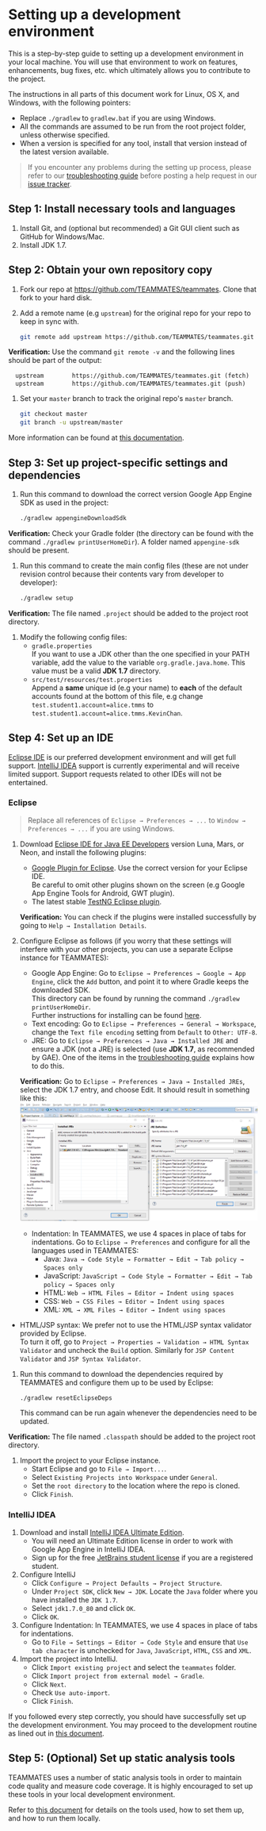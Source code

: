 # Setting up a development environment

This is a step-by-step guide to setting up a development environment in your local machine.
You will use that environment to work on features, enhancements, bug fixes, etc. which ultimately allows you to contribute to the project.

The instructions in all parts of this document work for Linux, OS X, and Windows, with the following pointers:
- Replace `./gradlew` to `gradlew.bat` if you are using Windows.
- All the commands are assumed to be run from the root project folder, unless otherwise specified.
- When a version is specified for any tool, install that version instead of the latest version available.

> If you encounter any problems during the setting up process, please refer to our [troubleshooting guide](troubleshooting-guide.md) before posting a help request in our [issue tracker](https://github.com/TEAMMATES/teammates/issues).

## Step 1: Install necessary tools and languages

1. Install Git, and (optional but recommended) a Git GUI client such as GitHub for Windows/Mac.
1. Install JDK 1.7.

## Step 2: Obtain your own repository copy

1. Fork our repo at https://github.com/TEAMMATES/teammates. Clone that fork to your hard disk.

1. Add a remote name (e.g `upstream`) for the original repo for your repo to keep in sync with.
   ```sh
   git remote add upstream https://github.com/TEAMMATES/teammates.git
   ```
  
 **Verification:** Use the command `git remote -v` and the following lines should be part of the output:

  ```
    upstream        https://github.com/TEAMMATES/teammates.git (fetch)
    upstream        https://github.com/TEAMMATES/teammates.git (push)
  ```

1. Set your `master` branch to track the original repo's `master` branch.
   ```sh
   git checkout master
   git branch -u upstream/master
   ```

More information can be found at [this documentation](https://help.github.com/articles/fork-a-repo/).

## Step 3: Set up project-specific settings and dependencies

1. Run this command to download the correct version Google App Engine SDK as used in the project:
   ```sh
   ./gradlew appengineDownloadSdk
   ```
   
 **Verification:** Check your Gradle folder (the directory can be found with the command `./gradlew printUserHomeDir`). A folder named `appengine-sdk` should be present.
 
1. Run this command to create the main config files (these are not under revision control because their contents vary from developer to developer):
   ```sh
   ./gradlew setup
   ```

 **Verification:** The file named `.project` should be added to the project root directory.

1. Modify the following config files:
   * `gradle.properties`<br>
      If you want to use a JDK other than the one specified in your PATH variable, add the value to the variable `org.gradle.java.home`.
      This value must be a valid **JDK 1.7** directory.
   * `src/test/resources/test.properties`<br>
      Append a **same** unique id (e.g your name) to **each** of the default accounts found at the bottom of this file,
      e.g change `test.student1.account=alice.tmms` to `test.student1.account=alice.tmms.KevinChan`.

## Step 4: Set up an IDE

[Eclipse IDE](#eclipse) is our preferred development environment and will get full support. [IntelliJ IDEA](#intellij) support is currently experimental and will receive limited support. Support requests related to other IDEs will not be entertained.

### Eclipse <a name="eclipse"></a>

> Replace all references of `Eclipse → Preferences → ...` to `Window → Preferences → ...` if you are using Windows.

1. Download [Eclipse IDE for Java EE Developers](http://www.eclipse.org/downloads/) version Luna, Mars, or Neon, and install the following plugins:
   * [Google Plugin for Eclipse](https://developers.google.com/eclipse/docs/download). Use the correct version for your Eclipse IDE.<br>
     Be careful to omit other plugins shown on the screen (e.g Google App Engine Tools for Android, GWT plugin).
   * The latest stable [TestNG Eclipse plugin](http://testng.org/doc/download.html).
   
   **Verification:** You can check if the plugins were installed successfully by going to `Help → Installation Details`.

1. Configure Eclipse as follows (if you worry that these settings will interfere with your other projects, you can use a separate Eclipse instance for TEAMMATES):
   * Google App Engine: Go to `Eclipse → Preferences → Google → App Engine`, click the `Add` button, and point it to where Gradle keeps the downloaded SDK.<br>
     This directory can be found by running the command `./gradlew printUserHomeDir`.<br>
     Further instructions for installing can be found [here](https://developers.google.com/eclipse/docs/using_sdks).
   * Text encoding: Go to `Eclipse → Preferences → General → Workspace`, change the `Text file encoding` setting from `Default` to `Other: UTF-8`.
   * JRE: Go to `Eclipse → Preferences → Java → Installed JRE` and ensure a JDK (not a JRE) is selected (use **JDK 1.7**, as recommended by GAE).
     One of the items in the [troubleshooting guide](troubleshooting-guide.md) explains how to do this.
     
   **Verification:** Go to `Eclipse → Preferences → Java → Installed JREs`, select the JDK 1.7 entry, and choose Edit. It should result in something like this:
      ![devverification-guide-1.png](images/devverification-guide-1.png)
     
   * Indentation: In TEAMMATES, we use 4 spaces in place of tabs for indentations.
     Go to `Eclipse → Preferences` and configure for all the languages used in TEAMMATES:
     * Java: `Java → Code Style → Formatter → Edit → Tab policy → Spaces only`
     * JavaScript: `JavaScript → Code Style → Formatter → Edit → Tab policy → Spaces only`
     * HTML: `Web → HTML Files → Editor → Indent using spaces`
     * CSS: `Web → CSS Files → Editor → Indent using spaces`
     * XML: `XML → XML Files → Editor → Indent using spaces`
  * HTML/JSP syntax: We prefer not to use the HTML/JSP syntax validator provided by Eclipse.<br>
    To turn it off, go to `Project → Properties → Validation → HTML Syntax Validator` and uncheck the `Build` option. Similarly for `JSP Content Validator` and `JSP Syntax Validator`.

1. Run this command to download the dependencies required by TEAMMATES and configure them up to be used by Eclipse:
   ```sh
   ./gradlew resetEclipseDeps
   ```
   This command can be run again whenever the dependencies need to be updated.
  
 **Verification:** The file named `.classpath` should be added to the project root directory.

1. Import the project to your Eclipse instance.
   * Start Eclipse and go to `File → Import...`.
   * Select `Existing Projects into Workspace` under `General`.
   * Set the `root directory` to the location where the repo is cloned.
   * Click `Finish`.

### IntelliJ IDEA <a name="intellij"></a>
1. Download and install [IntelliJ IDEA Ultimate Edition](https://www.jetbrains.com/idea/).
   * You will need an Ultimate Edition license in order to work with Google App Engine in IntelliJ IDEA.
   * Sign up for the free [JetBrains student license](https://www.jetbrains.com/student/) if you are a registered student.
1. Configure IntelliJ
   * Click `Configure → Project Defaults → Project Structure`.
   * Under `Project SDK`, click `New → JDK`. Locate the `Java` folder where you have installed the `JDK 1.7`.
   * Select `jdk1.7.0_80` and click `OK`.
   * Click `OK`.
1. Configure Indentation: In TEAMMATES, we use 4 spaces in place of tabs for indentations.
   * Go to `File → Settings → Editor → Code Style` and ensure that `Use tab character` is unchecked for `Java`, `JavaScript`, `HTML`, `CSS` and `XML`.
1. Import the project into IntelliJ.
   * Click `Import existing project` and select the `teammates` folder.
   * Click `Import project from external model → Gradle`.
   * Click `Next`.
   * Check `Use auto-import`.
   * Click `Finish`.

If you followed every step correctly, you should have successfully set up the development environment.
You may proceed to the development routine as lined out in [this document](development.md).

## Step 5: (Optional) Set up static analysis tools

TEAMMATES uses a number of static analysis tools in order to maintain code quality and measure code coverage.
It is highly encouraged to set up these tools in your local development environment.

Refer to [this document](staticAnalysis.md) for details on the tools used, how to set them up, and how to run them locally.
